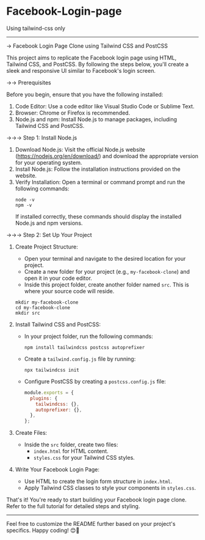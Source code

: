 # Facebook-Login-page
Using tailwind-css only



---

-> Facebook Login Page Clone using Tailwind CSS and PostCSS

This project aims to replicate the Facebook login page using HTML, Tailwind CSS, and PostCSS. By following the steps below, you'll create a sleek and responsive UI similar to Facebook's login screen.

->-> Prerequisites

Before you begin, ensure that you have the following installed:

1. Code Editor: Use a code editor like Visual Studio Code or Sublime Text.
2. Browser: Chrome or Firefox is recommended.
3. Node.js and npm: Install Node.js to manage packages, including Tailwind CSS and PostCSS.

->->-> Step 1: Install Node.js

1. Download Node.js: Visit the official Node.js website (https://nodejs.org/en/download/) and download the appropriate version for your operating system.
2. Install Node.js: Follow the installation instructions provided on the website.
3. Verify Installation: Open a terminal or command prompt and run the following commands:
   ```
   node -v
   npm -v
   ```
   If installed correctly, these commands should display the installed Node.js and npm versions.

->->-> Step 2: Set Up Your Project

1. Create Project Structure:
   - Open your terminal and navigate to the desired location for your project.
   - Create a new folder for your project (e.g., `my-facebook-clone`) and open it in your code editor.
   - Inside this project folder, create another folder named `src`. This is where your source code will reside.
   ```
   mkdir my-facebook-clone
   cd my-facebook-clone
   mkdir src
   ```

2. Install Tailwind CSS and PostCSS:
   - In your project folder, run the following commands:
     ```
     npm install tailwindcss postcss autoprefixer
     ```
   - Create a `tailwind.config.js` file by running:
     ```
     npx tailwindcss init
     ```
   - Configure PostCSS by creating a `postcss.config.js` file:
     ```javascript
     module.exports = {
       plugins: {
         tailwindcss: {},
         autoprefixer: {},
       },
     };
     ```

3. Create Files:
   - Inside the `src` folder, create two files:
     - `index.html` for HTML content.
     - `styles.css` for your Tailwind CSS styles.

4. Write Your Facebook Login Page:
   - Use HTML to create the login form structure in `index.html`.
   - Apply Tailwind CSS classes to style your components in `styles.css`.

That's it! You're ready to start building your Facebook login page clone. Refer to the full tutorial for detailed steps and styling.

---

Feel free to customize the README further based on your project's specifics. Happy coding! 😊🚀
